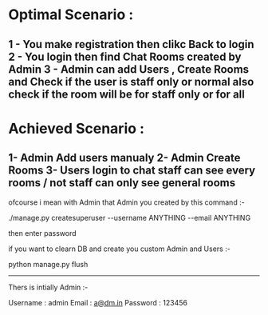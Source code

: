 # Optimal Scenario : 
1 - You make registration then clikc Back to login 
2 - You login then find Chat Rooms created by Admin 
3 - Admin can add Users , Create Rooms and Check if the user is staff only or normal also check if the room will be for staff only or for all 
---------------------------------
# Achieved Scenario :
1- Admin Add users manualy 
2- Admin Create Rooms
3- Users login to chat 
staff can see every rooms / not staff can only see general rooms
-------------------------------------------------------------------------------
ofcourse i mean with Admin that Admin you created by this command :-

./manage.py createsuperuser --username ANYTHING --email ANYTHING 

then enter password

if you want to clearn DB and create you custom Admin and Users :-
 
python manage.py flush

--------------------------------------------------------------------------------

Thers is intially Admin :-

Username  : admin
Email : a@dm.in
Password : 123456



